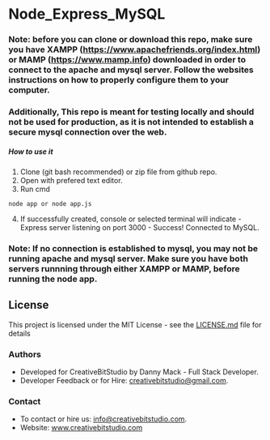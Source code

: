 # Node_Express_MySQL

### Note: before you can clone or download this repo, make sure you have XAMPP (https://www.apachefriends.org/index.html) or MAMP (https://www.mamp.info) downloaded in order to connect to the apache and mysql server. Follow the websites instructions on how to properly configure them to your computer.

### Additionally, This repo is meant for testing locally and should not be used for production, as it is not intended to establish a secure mysql connection over the web.

##### How to use it

1. Clone (git bash recommended) or zip file from github repo.
2. Open with prefered text editor. 
3. Run cmd
```
node app or node app.js
```

4. If successfully created, console or selected terminal will indicate - Express server listening on port 3000 - Success! Connected to MySQL. 

### Note: If no connection is established to mysql, you may not be running apache and mysql server. Make sure you have both servers runnning through either XAMPP or MAMP, before running the node app.

## License

This project is licensed under the MIT License - see the [LICENSE.md](LICENSE.md) file for details

### Authors

* Developed for CreativeBitStudio by Danny Mack - Full Stack Developer.
* Developer Feedback or for Hire: creativebitstudio@gmail.com.

### Contact

* To contact or hire us: info@creativebitstudio.com.
* Website: www.creativebitstudio.com
